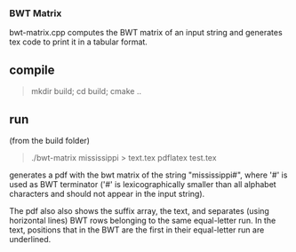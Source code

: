 ### BWT Matrix

bwt-matrix.cpp computes the BWT matrix of an input string and generates tex code to print it in a tabular format. 

## compile

> mkdir build; cd build; cmake ..

## run

(from the build folder)

> ./bwt-matrix mississippi > text.tex
> pdflatex test.tex

generates a pdf with the bwt matrix of the string "mississippi#", where '#' is used as BWT terminator ('#' is lexicographically smaller than all alphabet characters and should not appear in the input string). 

The pdf also also shows the suffix array, the text, and separates (using horizontal lines) BWT rows belonging to the same  equal-letter run. In the text, positions that in the BWT are the first in their equal-letter run are underlined. 